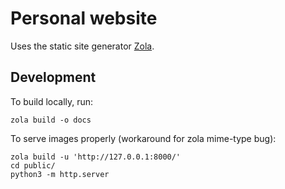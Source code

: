 # Personal website

Uses the static site generator [Zola](https://www.getzola.org).

## Development

To build locally, run:

```
zola build -o docs
```

To serve images properly (workaround for zola mime-type bug):

```
zola build -u 'http://127.0.0.1:8000/'
cd public/
python3 -m http.server
```
